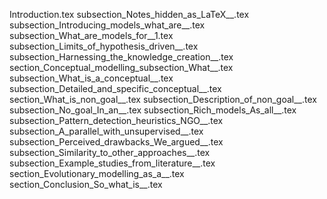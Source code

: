 Introduction.tex
subsection_Notes_hidden_as_LaTeX__.tex
subsection_Introducing_models_what_are__.tex
subsection_What_are_models_for__1.tex
subsection_Limits_of_hypothesis_driven__.tex
subsection_Harnessing_the_knowledge_creation__.tex
section_Conceptual_modelling_subsection_What__.tex
subsection_What_is_a_conceptual__.tex
subsection_Detailed_and_specific_conceptual__.tex
section_What_is_non_goal__.tex
subsection_Description_of_non_goal__.tex
subsection_No_goal_In_an__.tex
subsection_Rich_models_As_all__.tex
subsection_Pattern_detection_heuristics_NGO__.tex
subsection_A_parallel_with_unsupervised__.tex
subsection_Perceived_drawbacks_We_argued__.tex
subsection_Similarity_to_other_approaches__.tex
subsection_Example_studies_from_literature__.tex
section_Evolutionary_modelling_as_a__.tex
section_Conclusion_So_what_is__.tex
